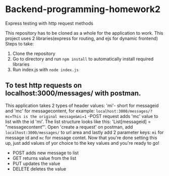 # Backend-programming-homework2
Express testing with http request methods

This repository has to be cloned as a whole for the application to work.
This project uses 2 libraries(express for routing, and ejs for dynamic frontend)
Steps to take:

  1. Clone the repository
  2. Go to directory and run `npm install` to automatically install required libraries
  3. Run index.js with `node index.js`
  
## To test http requests on localhost:3000/messages/ with postman.
This application takes 2 types of header values: 'mi'- short for messageid and 'mc' for messagecontent, for example: `localhost:3000/messages/?mc=This is the original message&mi=1`     -POST request adds 'mc' value to list with the id 'mi'. The list structure looks like this: 'List[messageid] = "messagecontent"'. 
Open 'create a request' on postman, add `localhost:3000/messages/` to url area and lastly add 2 parameter keys: `mi` for message id  and `mc` for message contet. Now that you're done setting this up, just add values of yor choice to the key values and you're ready to go!

- POST adds new message to list
- GET returns value from the list
- PUT updates the value 
- DELETE deletes the value
